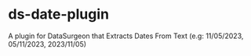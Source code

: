 # ds-date-plugin
A plugin for DataSurgeon that Extracts Dates From Text (e.g: 11/05/2023, 05/11/2023, 2023/11/05)
